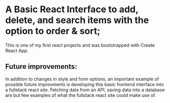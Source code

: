 # A Basic React Interface to add, delete, and search items with the option to order & sort;

This is one of my first react projects and  was bootstrapped with Create React App.

## Future improvements:
 
In addition to changes in style and form options, an important example of possible future improvments is developing this basic frontend interface into a fullstack react site. Fetching data from an API, saving data into a database are but few examples of what the fullstack react site could make use of.
